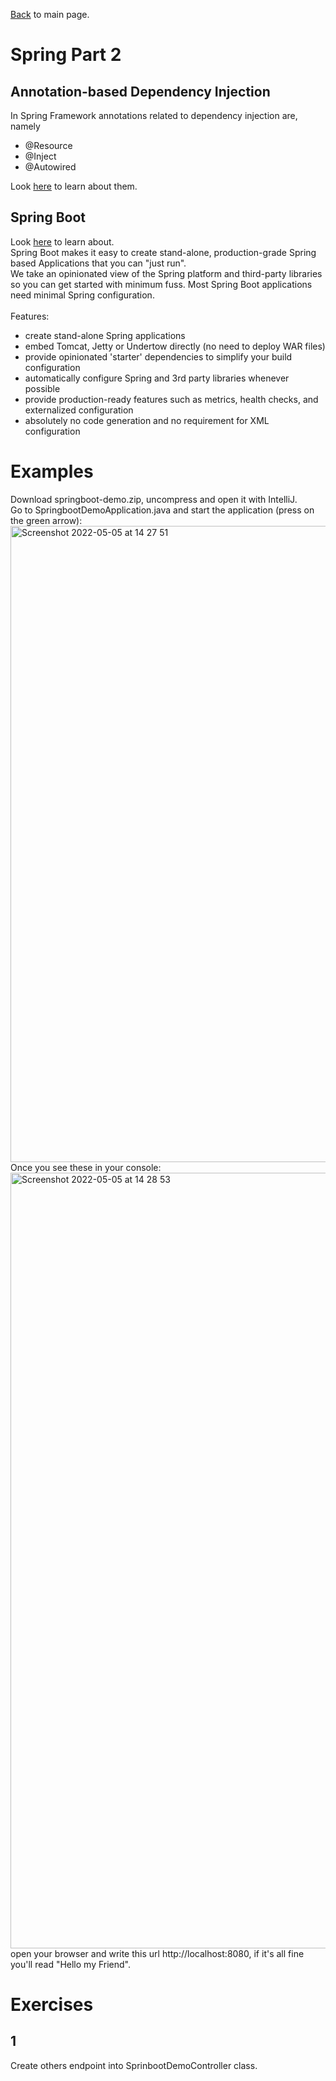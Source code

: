 
[Back](../README.md) to main page.

# Spring Part 2

## Annotation-based Dependency Injection

In Spring Framework annotations related to dependency injection are, namely 
 - @Resource
 - @Inject
 - @Autowired

Look [here](https://www.baeldung.com/spring-annotations-resource-inject-autowire) to learn about them.

## Spring Boot

Look [here](https://spring.io/projects/spring-boot) to learn about.
<br/>
Spring Boot makes it easy to create stand-alone, production-grade Spring based Applications that you can "just run". <br/>
We take an opinionated view of the Spring platform and third-party libraries so you can get started with minimum fuss. Most Spring Boot applications need minimal Spring configuration. <br/><br/>
Features:
 - create stand-alone Spring applications
 - embed Tomcat, Jetty or Undertow directly (no need to deploy WAR files)
 - provide opinionated 'starter' dependencies to simplify your build configuration
 - automatically configure Spring and 3rd party libraries whenever possible
 - provide production-ready features such as metrics, health checks, and externalized configuration
 - absolutely no code generation and no requirement for XML configuration

# Examples

Download springboot-demo.zip, uncompress and open it with IntelliJ. <br/>
Go to SpringbootDemoApplication.java and start the application (press on the green arrow): <br/>
<img width="1018" alt="Screenshot 2022-05-05 at 14 27 51" src="https://user-images.githubusercontent.com/6083938/166922844-4ad3932e-0d07-4c4d-ab09-2fb0d52b501e.png">
<br/>
Once you see these in your console:<br/>
<img width="1241" alt="Screenshot 2022-05-05 at 14 28 53" src="https://user-images.githubusercontent.com/6083938/166922967-b554709a-9a68-4e1d-8d04-4d993192abee.png">
<br/>
open your browser and write this url http://localhost:8080, if it's all fine you'll read "Hello my Friend".

# Exercises

## 1
Create others endpoint into SprinbootDemoController class.


